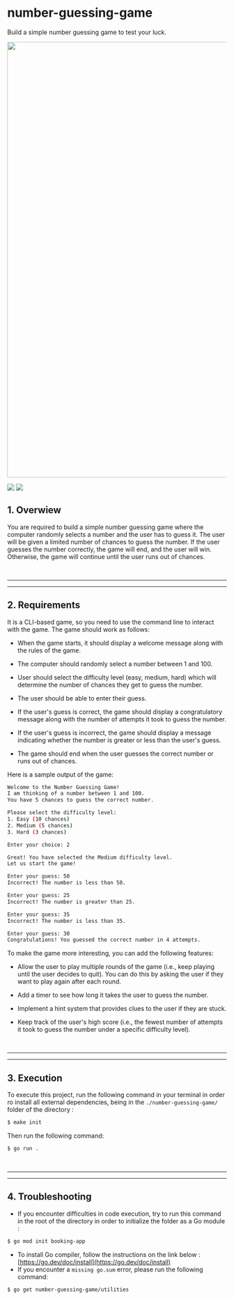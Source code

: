# number-guessing-game
Build a simple number guessing game to test your luck.

<image src="https://store.ardanlabs.com/cdn/shop/products/gopher-patch01-02_c7b3aa27-3c46-4c4f-823f-580bfea20dde.jpg?v=1661445057" width=1000 center>

[<img src="https://img.shields.io/badge/Go-1.25.0-blue.svg?logo=go">](https://go.dev/dl/)   [<img src="https://img.shields.io/badge/github.com/fxtlabs/primes-v0-blue.svg?logo=go">](https://pkg.go.dev/github.com/fxtlabs/primes)



## 1. Overwiew
You are required to build a simple number guessing game where the computer randomly selects a number and the user has to guess it. The user will be given a limited number of chances to guess the number. If the user guesses the number correctly, the game will end, and the user will win. Otherwise, the game will continue until the user runs out of chances.

<br/>

---
---
## 2. Requirements

It is a CLI-based game, so you need to use the command line to interact with the game. The game should work as follows:

- When the game starts, it should display a welcome message along with the rules of the game.

- The computer should randomly select a number between 1 and 100.

- User should select the difficulty level (easy, medium, hard) which will determine the number of chances they get to guess the number.

- The user should be able to enter their guess.

- If the user's guess is correct, the game should display a congratulatory message along with the number of attempts it took to guess the number.

- If the user's guess is incorrect, the game should display a message indicating whether the number is greater or less than the user's guess.

- The game should end when the user guesses the correct number or runs out of chances.

Here is a sample output of the game:

```sh
Welcome to the Number Guessing Game!
I am thinking of a number between 1 and 100.
You have 5 chances to guess the correct number.

Please select the difficulty level:
1. Easy (10 chances)
2. Medium (5 chances)
3. Hard (3 chances)

Enter your choice: 2

Great! You have selected the Medium difficulty level.
Let us start the game!

Enter your guess: 50
Incorrect! The number is less than 50.

Enter your guess: 25
Incorrect! The number is greater than 25.

Enter your guess: 35
Incorrect! The number is less than 35.

Enter your guess: 30
Congratulations! You guessed the correct number in 4 attempts.
```
To make the game more interesting, you can add the following features:

- Allow the user to play multiple rounds of the game (i.e., keep playing until the user decides to quit). You can do this by asking the user if they want to play again after each round.

- Add a timer to see how long it takes the user to guess the number.

- Implement a hint system that provides clues to the user if they are stuck.

- Keep track of the user's high score (i.e., the fewest number of attempts it took to guess the number under a specific difficulty level).

<br/>

---
---
## 3. Execution
To execute this project, run the following command in your terminal in order ro install all external dependencies, being in the `./number-guessing-game/` folder of the directory :
```sh
$ make init
```
Then run the following command:
```sh
$ go run .
```

<br/>

---
---
## 4. Troubleshooting

- If you encounter difficulties in code execution, try to run this command in the root of the directory in order to initialize the folder as a Go module :
```sh
$ go mod init booking-app
```
- To install Go compiler, follow the instructions on the link below : <br/>
[https://go.dev/doc/install](https://go.dev/doc/install)
- If you encounter a `missing go.sum` error, please run the following command:
```sh
$ go get number-guessing-game/utilities
```

